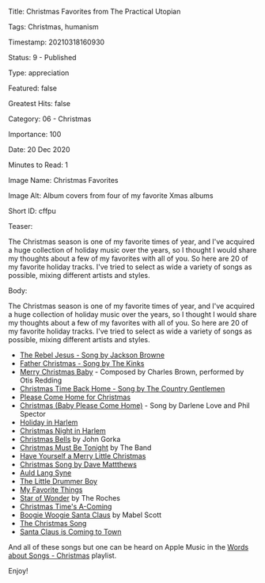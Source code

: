 Title:  Christmas Favorites from The Practical Utopian

Tags:   Christmas, humanism

Timestamp: 20210318160930

Status: 9 - Published

Type:   appreciation

Featured: false

Greatest Hits: false

Category: 06 - Christmas

Importance: 100

Date:   20 Dec 2020

Minutes to Read: 1

Image Name: Christmas Favorites

Image Alt: Album covers from four of my favorite Xmas albums

Short ID: cffpu

Teaser:

The Christmas season is one of my favorite times of year, and I've acquired a huge collection of holiday music over the years, so I thought I would share my thoughts about a few of my favorites with all of you. So here are 20 of my favorite holiday tracks. I've tried to select as wide a variety of songs as possible, mixing different artists and styles. 


Body:

The Christmas season is one of my favorite times of year, and I've acquired a huge collection of holiday music over the years, so I thought I would share my thoughts about a few of my favorites with all of you. So here are 20 of my favorite holiday tracks. I've tried to select as wide a variety of songs as possible, mixing different artists and styles. 

+ [The Rebel Jesus - Song by Jackson Browne](the-rebel-jesus-song-by-jackson-browne.html)
+ [Father Christmas - Song by The Kinks](father-christmas-song-by-the-kinks.html)
+ [Merry Christmas Baby](merry-christmas-baby.html) - Composed by Charles Brown, performed by Otis Redding
+ [Christmas Time Back Home - Song by The Country Gentlemen](christmas-time-back-home-song-by-the-country-gentlemen.html)
+ [Please Come Home for Christmas](please-come-home-for-christmas.html)
+ [Christmas (Baby Please Come Home)](christmas-baby-please-come-home.html) - Song by Darlene Love and Phil Spector
+ [Holiday in Harlem](holiday-in-harlem.html)
+ [Christmas Night in Harlem](christmas-night-in-harlem.html)
+ [Christmas Bells](christmas-bells.html) by John Gorka
+ [Christmas Must Be Tonight](christmas-must-be-tonight.html) by The Band
+ [Have Yourself a Merry Little Christmas](have-yourself-a-merry-little-christmas.html)
+ [Christmas Song by Dave Mattthews](christmas-song-by-dave-matthews.html)
+ [Auld Lang Syne](auld-lang-syne.html)
+ [The Little Drummer Boy](the-little-drummer-boy.html)
+ [My Favorite Things](my-favorite-things.html)
+ [Star of Wonder](star-of-wonder.html) by The Roches
+ [Christmas Time's A-Coming](christmas-times-a-coming.html)
+ [Boogie Woogie Santa Claus](boogie-woogie-santa-claus.html) by Mabel Scott
+ [The Christmas Song](the-christmas-song.html)
+ [Santa Claus is Coming to Town](santa-claus-is-coming-to-town.html)

And all of these songs but one can be heard on Apple Music in the [Words about Songs - Christmas][pl] playlist. 

Enjoy!

[pl]: https://itunes.apple.com/us/playlist/words-about-songs-christmas/pl.u-DdAN0koTgqpdG

